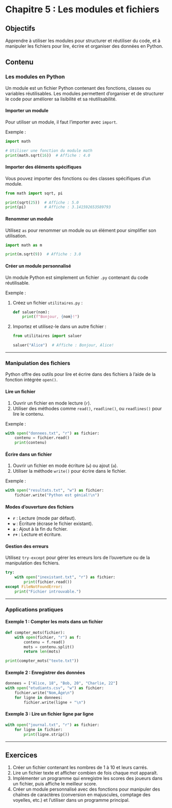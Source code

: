 # Chapitre 5 : Les modules et fichiers

## Objectifs
Apprendre à utiliser les modules pour structurer et réutiliser du code, et à manipuler les fichiers pour lire, écrire et organiser des données en Python.

## Contenu

### Les modules en Python
Un module est un fichier Python contenant des fonctions, classes ou variables réutilisables. Les modules permettent d’organiser et de structurer le code pour améliorer sa lisibilité et sa réutilisabilité.

#### Importer un module
Pour utiliser un module, il faut l’importer avec `import`.

Exemple :
```python
import math

# Utiliser une fonction du module math
print(math.sqrt(16))  # Affiche : 4.0
```

#### Importer des éléments spécifiques
Vous pouvez importer des fonctions ou des classes spécifiques d’un module.
```python
from math import sqrt, pi

print(sqrt(25))  # Affiche : 5.0
print(pi)        # Affiche : 3.141592653589793
```

#### Renommer un module
Utilisez `as` pour renommer un module ou un élément pour simplifier son utilisation.
```python
import math as m

print(m.sqrt(9))  # Affiche : 3.0
```

#### Créer un module personnalisé
Un module Python est simplement un fichier `.py` contenant du code réutilisable.

Exemple :
1. Créez un fichier `utilitaires.py` :
    ```python
    def saluer(nom):
        print(f"Bonjour, {nom}!")
    ```

2. Importez et utilisez-le dans un autre fichier :
    ```python
    from utilitaires import saluer

    saluer("Alice")  # Affiche : Bonjour, Alice!
    ```

---

### Manipulation des fichiers
Python offre des outils pour lire et écrire dans des fichiers à l’aide de la fonction intégrée `open()`.

#### Lire un fichier
1. Ouvrir un fichier en mode lecture (`r`).
2. Utiliser des méthodes comme `read()`, `readline()`, ou `readlines()` pour lire le contenu.

Exemple :
```python
with open("donnees.txt", "r") as fichier:
    contenu = fichier.read()
    print(contenu)
```

#### Écrire dans un fichier
1. Ouvrir un fichier en mode écriture (`w`) ou ajout (`a`).
2. Utiliser la méthode `write()` pour écrire dans le fichier.

Exemple :
```python
with open("resultats.txt", "w") as fichier:
    fichier.write("Python est génial!\n")
```

#### Modes d’ouverture des fichiers
- **`r`** : Lecture (mode par défaut).
- **`w`** : Écriture (écrase le fichier existant).
- **`a`** : Ajout à la fin du fichier.
- **`r+`** : Lecture et écriture.

#### Gestion des erreurs
Utilisez `try-except` pour gérer les erreurs lors de l’ouverture ou de la manipulation des fichiers.
```python
try:
    with open("inexistant.txt", "r") as fichier:
        print(fichier.read())
except FileNotFoundError:
    print("Fichier introuvable.")
```

---

### Applications pratiques

#### Exemple 1 : Compter les mots dans un fichier
```python
def compter_mots(fichier):
    with open(fichier, "r") as f:
        contenu = f.read()
        mots = contenu.split()
        return len(mots)

print(compter_mots("texte.txt"))
```

#### Exemple 2 : Enregistrer des données
```python
donnees = ["Alice, 18", "Bob, 20", "Charlie, 22"]
with open("etudiants.csv", "w") as fichier:
    fichier.write("Nom,Âge\n")
    for ligne in donnees:
        fichier.write(ligne + "\n")
```

#### Exemple 3 : Lire un fichier ligne par ligne
```python
with open("journal.txt", "r") as fichier:
    for ligne in fichier:
        print(ligne.strip())
```

---

## Exercices
1. Créer un fichier contenant les nombres de 1 à 10 et leurs carrés.
2. Lire un fichier texte et afficher combien de fois chaque mot apparaît.
3. Implémenter un programme qui enregistre les scores des joueurs dans un fichier, puis affiche le meilleur score.
4. Créer un module personnalisé avec des fonctions pour manipuler des chaînes de caractères (conversion en majuscules, comptage des voyelles, etc.) et l’utiliser dans un programme principal.
